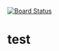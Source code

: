 [![Board Status](https://dev.azure.com/dingyuwdy/66a3c2fc-cae6-4a7b-bfd0-26a582f078cf/b4e781b6-99ee-4d73-81e2-df6bb85c849c/_apis/work/boardbadge/1363063c-55ce-46c6-94b9-2a76080c91e7)](https://dev.azure.com/dingyuwdy/66a3c2fc-cae6-4a7b-bfd0-26a582f078cf/_boards/board/t/b4e781b6-99ee-4d73-81e2-df6bb85c849c/Microsoft.RequirementCategory)
# test